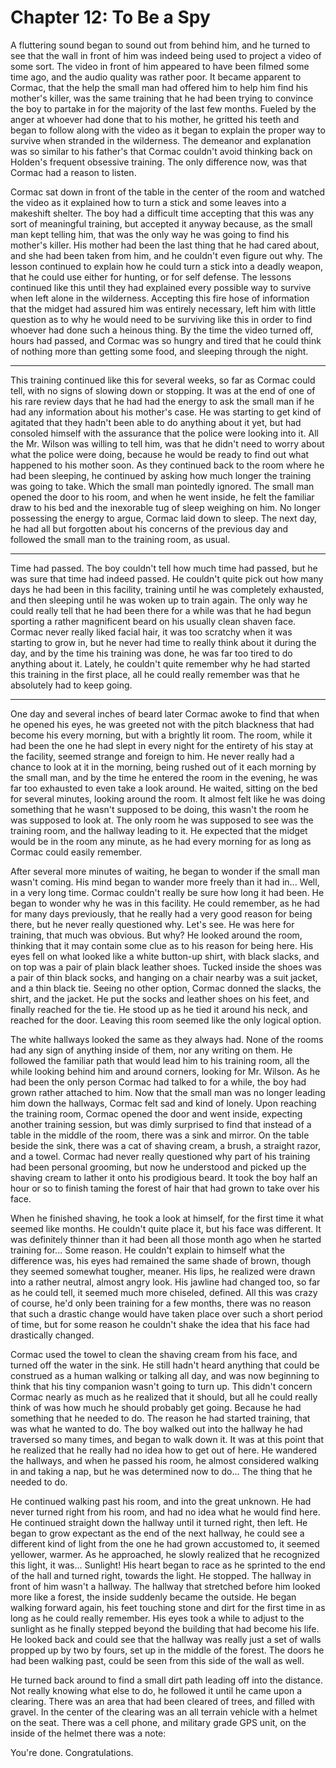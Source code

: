 # Chapter 12: To Be a Spy

A fluttering sound began to sound out from behind him, and he turned to see that the wall in front of him was indeed being used to project a video of some sort. The video in front of him appeared to have been filmed some time ago, and the audio quality was rather poor. It became apparent to Cormac, that the help the small man had offered him to help him find his mother's killer, was the same training that he had been trying to convince the boy to partake in for the majority of the last few months. Fueled by the anger at whoever had done that to his mother, he gritted his teeth and began to follow along with the video as it began to explain the proper way to survive when stranded in the wilderness. The demeanor and explanation was so similar to his father's that Cormac couldn't avoid thinking back on Holden's frequent obsessive training. The only difference now, was that Cormac had a reason to listen.

Cormac sat down in front of the table in the center of the room and watched the video as it explained how to turn a stick and some leaves into a makeshift shelter. The boy had a difficult time accepting that this was any sort of meaningful training, but accepted it anyway because, as the small man kept telling him, that was the only way he was going to find his mother's killer. His mother had been the last thing that he had cared about, and she had been taken from him, and he couldn't even figure out why. The lesson continued to explain how he could turn a stick into a deadly weapon, that he could use either for hunting, or for self defense. The lessons continued like this until they had explained every possible way to survive when left alone in the wilderness. Accepting this fire hose of information that the midget had assured him was entirely necessary, left him with little question as to why he would need to be surviving like this in order to find whoever had done such a heinous thing. By the time the video turned off, hours had passed, and Cormac was so hungry and tired that he could think of nothing more than getting some food, and sleeping through the night.

* * *

This training continued like this for several weeks, so far as Cormac could tell, with no signs of slowing down or stopping. It was at the end of one of his rare review days that he had had the energy to ask the small man if he had any information about his mother's case. He was starting to get kind of agitated that they hadn't been able to do anything about it yet, but had consoled himself with the assurance that the police were looking into it. All the Mr. Wilson was willing to tell him, was that he didn't need to worry about what the police were doing, because he would be ready to find out what happened to his mother soon. As they continued back to the room where he had been sleeping, he continued by asking how much longer the training was going to take. Which the small man pointedly ignored. The small man opened the door to his room, and when he went inside, he felt the familiar draw to his bed and the inexorable tug of sleep weighing on him. No longer possessing the energy to argue, Cormac laid down to sleep. The next day, he had all but forgotten about his concerns of the previous day and followed the small man to the training room, as usual.

* * *

Time had passed. The boy couldn't tell how much time had passed, but he was sure that time had indeed passed. He couldn't quite pick out how many days he had been in this facility, training until he was completely exhausted, and then sleeping until he was woken up to train again. The only way he could really tell that he had been there for a while was that he had begun sporting a rather magnificent beard on his usually clean shaven face. Cormac never really liked facial hair, it was too scratchy when it was starting to grow in, but he never had time to really think about it during the day, and by the time his training was done, he was far too tired to do anything about it. Lately, he couldn't quite remember why he had started this training in the first place, all he could really remember was that he absolutely had to keep going.

* * *

One day and several inches of beard later Cormac awoke to find that when he opened his eyes, he was greeted not with the pitch blackness that had become his every morning, but with a brightly lit room. The room, while it had been the one he had slept in every night for the entirety of his stay at the facility, seemed strange and foreign to him. He never really had a chance to look at it in the morning, being rushed out of it each morning by the small man, and by the time he entered the room in the evening, he was far too exhausted to even take a look around. He waited, sitting on the bed for several minutes, looking around the room. It almost felt like he was doing something that he wasn't supposed to be doing, this wasn't the room he was supposed to look at. The only room he was supposed to see was the training room, and the hallway leading to it. He expected that the midget would be in the room any minute, as he had every morning for as long as Cormac could easily remember.

After several more minutes of waiting, he began to wonder if the small man wasn't coming. His mind began to wander more freely than it had in... Well, in a very long time. Cormac couldn't really be sure how long it had been. He began to wonder why he was in this facility. He could remember, as he had for many days previously, that he really had a very good reason for being there, but he never really questioned why. Let's see. He was here for training, that much was obvious. But why? He looked around the room, thinking that it may contain some clue as to his reason for being here. His eyes fell on what looked like a white button-up shirt, with black slacks, and on top was a pair of plain black leather shoes. Tucked inside the shoes was a pair of thin black socks, and hanging on a chair nearby was a suit jacket, and a thin black tie. Seeing no other option, Cormac donned the slacks, the shirt, and the jacket. He put the socks and leather shoes on his feet, and finally reached for the tie. He stood up as he tied it around his neck, and reached for the door. Leaving this room seemed like the only logical option.

The white hallways looked the same as they always had. None of the rooms had any sign of anything inside of them, nor any writing on them. He followed the familiar path that would lead him to his training room, all the while looking behind him and around corners, looking for Mr. Wilson. As he had been the only person Cormac had talked to for a while, the boy had grown rather attached to him. Now that the small man was no longer leading him down the hallways, Cormac felt sad and kind of lonely. Upon reaching the training room, Cormac opened the door and went inside, expecting another training session, but was dimly surprised to find that instead of a table in the middle of the room, there was a sink and mirror. On the table beside the sink, there was a cat of shaving cream, a brush, a straight razor, and a towel. Cormac had never really questioned why part of his training had been personal grooming, but now he understood and picked up the shaving cream to lather it onto his prodigious beard. It took the boy half an hour or so to finish taming the forest of hair that had grown to take over his face.

When he finished shaving, he took a look at himself, for the first time it what seemed like months. He couldn't quite place it, but his face was different. It was definitely thinner than it had been all those month ago when he started training for... Some reason. He couldn't explain to himself what the difference was, his eyes had remained the same shade of brown, though they seemed somewhat tougher, meaner. His lips, he realized were drawn into a rather neutral, almost angry look. His jawline had changed too, so far as he could tell, it seemed much more chiseled, defined. All this was crazy of course, he'd only been training for a few months, there was no reason that such a drastic change would have taken place over such a short period of time, but for some reason he couldn't shake the idea that his face had drastically changed.

Cormac used the towel to clean the shaving cream from his face, and turned off the water in the sink. He still hadn't heard anything that could be construed as a human walking or talking all day, and was now beginning to think that his tiny companion wasn't going to turn up. This didn't concern Cormac nearly as much as he realized that it should, but all he could really think of was how much he should probably get going. Because he had something that he needed to do. The reason he had started training, that was what he wanted to do. The boy walked out into the hallway he had traversed so many times, and began to walk down it. It was at this point that he realized that he really had no idea how to get out of here. He wandered the hallways, and when he passed his room, he almost considered walking in and taking a nap, but he was determined now to do... The thing that he needed to do.

He continued walking past his room, and into the great unknown. He had never turned right from his room, and had no idea what he would find here. He continued straight down the hallway until it turned right, then left. He began to grow expectant as the end of the next hallway, he could see a different kind of light from the one he had grown accustomed to, it seemed yellower, warmer. As he approached, he slowly realized that he recognized this light, it was... Sunlight! His heart began to race as he sprinted to the end of the hall and turned right, towards the light. He stopped. The hallway in front of him wasn't a hallway. The hallway that stretched before him looked more like a forest, the inside suddenly became the outside. He began walking forward again, his feet touching stone and dirt for the first time in as long as he could really remember. His eyes took a while to adjust to the sunlight as he finally stepped beyond the building that had become his life. He looked back and could see that the hallway was really just a set of walls propped up by two by fours, set up in the middle of the forest. The doors he had been walking past, could be seen from this side of the wall as well.

He turned back around to find a small dirt path leading off into the distance. Not really knowing what else to do, he followed it until he came upon a clearing. There was an area that had been cleared of trees, and filled with gravel. In the center of the clearing was an all terrain vehicle with a helmet on the seat. There was a cell phone, and military grade GPS unit, on the inside of the helmet there was a note:

   You're done. Congratulations.
